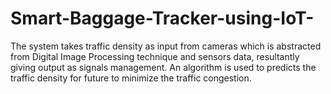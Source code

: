 # Smart-Baggage-Tracker-using-IoT-
The system takes traffic density as input from cameras which is abstracted from Digital Image Processing technique and sensors data, resultantly giving output as signals management. An algorithm is used to predicts the traffic density for future to minimize the traffic congestion.
